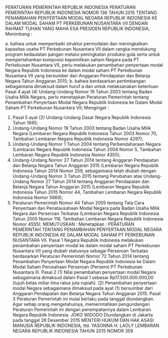  PERATURAN PEMERINTAH REPUBLIK INDONESIA PERATURAN PEMERINTAH REPUBLIK INDONESIA NOMOR 136 TAHUN 2015 TENTANG PENAMBAHAN PENYERTAAN MODAL NEGARA REPUBLIK INDONESIA KE DALAM MODAL SAHAM PT PERKEBUNAN NUSANTARA VII
DENGAN RAHMAT TUHAN YANG MAHA ESA PRESIDEN REPUBLIK INDONESIA,
Menimbang :

a. bahwa untuk memperbaiki struktur permodalan dan meningkatkan kapasitas usaha PT Perkebunan Nusantara VII dalam rangka mendukung program kedaulatan pangan melalui peningkatan produksi gula serta untuk mempertahankan komposisi kepemilikan saham Negara pada PT Perkebunan Nusantara VII, perlu melakukan penambahan penyertaan modal Negara Republik Indonesia ke dalam modal saham PT Perkebunan Nusantara VII yang bersumber dari Anggaran Pendapatan dan Belanja Negara Tahun Anggaran 2015;
b. bahwa berdasarkan pertimbangan sebagaimana dimaksud dalam huruf a dan untuk melaksanakan ketentuan Pasal 4 ayat (4) Undang-Undang Nomor 19 Tahun 2003 tentang Badan Usaha Milik Negara, perlu menetapkan Peraturan Pemerintah tentang Penambahan Penyertaan Modal Negara Republik Indonesia ke Dalam Modal Saham PT Perkebunan Nusantara VII;
Mengingat :

1. Pasal 5 ayat (2) Undang-Undang Dasar Negara Republik Indonesia Tahun 1945;
2. Undang-Undang Nomor 19 Tahun 2003 tentang Badan Usaha Milik Negara (Lembaran Negara Republik Indonesia Tahun 2003 Nomor 70, Tambahan Lembaran Negara Republik Indonesia Nomor 4297);
3. Undang-Undang Nomor 1 Tahun 2004 tentang Perbendaharaan Negara (Lembaran Negara Republik Indonesia Tahun 2004 Nomor 5, Tambahan Lembaran Negara Republik Indonesia Nomor 4355);
4. Undang-Undang Nomor 27 Tahun 2014 tentang Anggaran Pendapatan dan Belanja Negara Tahun Anggaran 2015 (Lembaran Negara Republik Indonesia Tahun 2014 Nomor 259, sebagaimana telah diubah dengan Undang-Undang Nomor 3 Tahun 2015 tentang Perubahan atas Undang- Undang Nomor 27 Tahun 2014 tentang Anggaran Pendapatan dan Belanja Negara Tahun Anggaran 2015 (Lembaran Negara Republik Indonesia Tahun 2015 Nomor 44, Tambahan Lembaran Negara Republik Indonesia Nomor 5669);
5. Peraturan Pemerintah Nomor 44 Tahun 2005 tentang Tata Cara Penyertaan dan Penatausahaan Modal Negara pada Badan Usaha Milik Negara dan Perseroan Terbatas (Lembaran Negara Republik Indonesia Tahun 2005 Nomor 116, Tambahan Lembaran Negara Republik Indonesia Nomor 4555);
MEMUTUSKAN :
 Menetapkan : PERATURAN PEMERINTAH TENTANG PENAMBAHAN PENYERTAAN MODAL NEGARA REPUBLIK INDONESIA KE DALAM MODAL SAHAM PT PERKEBUNAN NUSANTARA VII.
Pasal 1
Negara Republik Indonesia melakukan penambahan penyertaan modal ke dalam modal saham PT Perkebunan Nusantara VII yang diubah statusnya sebagai Perseroan Terbatas berdasarkan Peraturan Pemerintah Nomor 72 Tahun 2014 tentang Penambahan Penyertaan Modal Negara Republik Indonesia ke Dalam Modal Saham Perusahaan Perseroan (Persero) PT Perkebunan Nusantara III.
Pasal 2
(1) Nilai penambahan penyertaan modal Negara sebagaimana dimaksud dalam Pasal 1 sebesar Rp17.500.000.000,00 (tujuh belas miliar lima ratus juta rupiah).
(2) Penambahan penyertaan modal Negara sebagaimana dimaksud pada ayat (1) bersumber dari Anggaran Pendapatan dan Belanja Negara Tahun Anggaran 2015.
Pasal 3
Peraturan Pemerintah ini mulai berlaku pada tanggal diundangkan.
Agar setiap orang mengetahuinya, memerintahkan pengundangan Peraturan Pemerintah ini dengan penempatannya dalam Lembaran Negara Republik Indonesia. JOKO WIDODO Diundangkan di Jakarta pada tanggal 28 Desember 2015 MENTERI HUKUM DAN HAK ASASI MANUSIA REPUBLIK INDONESIA, ttd. YASONNA H. LAOLY LEMBARAN NEGARA REPUBLIK INDONESIA TAHUN 2015 NOMOR 359
